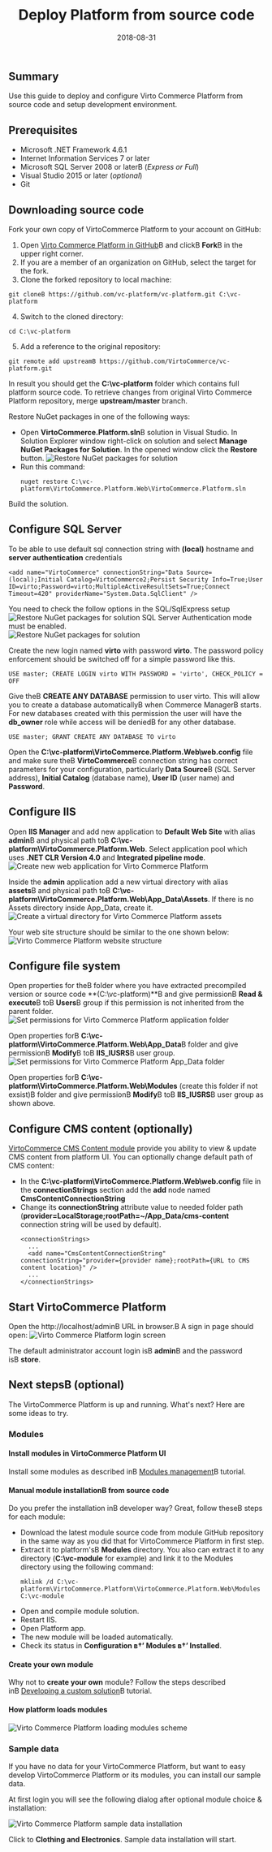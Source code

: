 ﻿---
aliases:
  - docs/vc2devguide/deployment/platform-deployment/source-code-getting-started
date: '2018-08-31'
layout: docs
title: 'Deploy Platform from source code'

---
## Summary

Use this guide to deploy and configure Virto Commerce Platform from source code and setup development environment.

## Prerequisites

* Microsoft .NET Framework 4.6.1
* Internet Information Services 7 or later
* Microsoft SQL Server 2008 or laterВ (*Express or Full*)
* Visual Studio 2015 or later (*optional*)
* Git

## Downloading source code

Fork your own copy of VirtoCommerce Platform to your account on GitHub:
1. Open <a href="https://github.com/VirtoCommerce/vc-platform" rel="nofollow">Virto Commerce Platform in GitHub</a>В and clickВ **Fork**В in the upper right corner.
2. If you are a member of an organization on GitHub, select the target for the fork.
3. Clone the forked repository to local machine:
  ```
  git cloneВ https://github.com/vc-platform/vc-platform.git C:\vc-platform
  ```
4. Switch to the cloned directory:
  ```
  cd C:\vc-platform
  ```
5. Add a reference to the original repository:
  ```
  git remote add upstreamВ https://github.com/VirtoCommerce/vc-platform.git
  ```

In result you should get the **C:\vc-platform** folder which contains full platform source code.
To retrieve changes from original Virto Commerce Platform repository, merge **upstream/master** branch.

Restore NuGet packages in one of the following ways:
* Open **VirtoCommerce.Platform.sln**В solution in Visual Studio. In Solution Explorer window right-click on solution and select **Manage NuGet Packages for Solution**. In the opened window click the **Restore** button.
![Restore NuGet packages for solution](../../../assets/images/docs/image2016-7-26_11-23-32.png "Restore NuGet packages for solution")
* Run this command:
   ```
   nuget restore C:\vc-platform\VirtoCommerce.Platform.Web\VirtoCommerce.Platform.sln
   ```
Build the solution.

## Configure SQL Server

To be able to use default sql connection string with **(local)** hostname and **server authentication** credentials
  ```
 <add name="VirtoCommerce" connectionString="Data Source=(local);Initial Catalog=VirtoCommerce2;Persist Security Info=True;User ID=virto;Password=virto;MultipleActiveResultSets=True;Connect Timeout=420" providerName="System.Data.SqlClient" />
  ```
You need to check the follow options in the SQL/SqlExpress setup
![Restore NuGet packages for solution](../../../assets/images/docs/sqlexpress-setup-2.JPG "Set default instance")
SQL Server Authentication mode must be enabled.  
![Restore NuGet packages for solution](../../../assets/images/docs/sqlexpress-setup-1.JPG "Mixed server and Windows authentication")

Create the new login named **virto** with password **virto**. The password policy enforcement should be switched off for a simple password like this.

```
USE master; CREATE LOGIN virto WITH PASSWORD = 'virto', CHECK_POLICY = OFF
```

Give theВ **CREATE ANY DATABASE** permission to user virto. This will allow you to create a database automaticallyВ when Commerce ManagerВ starts. For new databases created with this permission the user will have the **db_owner** role while access will be deniedВ for any other database.

```
USE master; GRANT CREATE ANY DATABASE TO virto
```

Open the **C:\vc-platform\VirtoCommerce.Platform.Web\web.config** file and make sure theВ **VirtoCommerce**В connection string has correct parameters for your configuration, particularly **Data Source**В (SQL Server address), **Initial Catalog** (database name), **User ID** (user name) and **Password**.

## Configure IIS

Open **IIS Manager** and add new application to **Default Web Site** with alias **admin**В and physical path toВ **C:\vc-platform\VirtoCommerce.Platform.Web**. Select application pool which uses **.NET CLR Version 4.0** and **Integrated pipeline mode**.
![Create new web application for Virto Commerce Platform](../../../assets/images/docs/add-admin-application-source-code.png "Create new web application for Virto Commerce Platform")

Inside the **admin** application add a new virtual directory with alias **assets**В and physical path toВ **C:\vc-platform\VirtoCommerce.Platform.Web\App_Data\Assets**. If there is no Assets directory inside App_Data, create it.
![Create a virtual directory for Virto Commerce Platform assets](../../../assets/images/docs/create-platform-assets-virtual-folder-source-code.png "Create a virtual directory for Virto Commerce Platform assets")

Your web site structure should be similar to the one shown below:
![Virto Commerce Platform website structure](../../../assets/images/docs/image2016-7-26_12-8-20.png "Virto Commerce Platform website structure")

## Configure file system

Open properties for theВ folder where you have extracted precompiled version or source code **(C:\vc-platform)**В and give permissionВ **Read & execute**В toВ **Users**В group if this permission is not inherited from the parent folder.  
![Set permissions for Virto Commerce Platform application folder](../../../assets/images/docs/image2015-8-21_15-46-0.png "Set permissions for Virto Commerce Platform application folder")

Open properties forВ **C:\vc-platform\VirtoCommerce.Platform.Web\App_Data**В folder and give permissionВ **Modify**В toВ **IIS_IUSRS**В user group.
![Set permissions for Virto Commerce Platform App_Data folder](../../../assets/images/docs/image2015-9-23_11-29-42.png "Set permissions for Virto Commerce Platform App_Data folder")

Open properties forВ **C:\vc-platform\VirtoCommerce.Platform.Web\Modules** (create this folder if not exsist)В folder and give permissionВ **Modify**В toВ **IIS_IUSRS**В user group as shown above.

## Configure CMS content (optionally)

[VirtoCommerce CMS Content module](apps/extensions/virto-cms-module) provide you ability to view & update CMS content from platform UI.
You can optionally change default path of CMS content:
* In the **C:\vc-platform\VirtoCommerce.Platform.Web\web.config** file in the **connectionStrings** section add the **add** node named **CmsContentConnectionString**
* Change its **connectionString** attribute value to needed folder path (**provider=LocalStorage;rootPath=~/App_Data/cms-content** connection string will be used by default).
  ```
  <connectionStrings>
    ...
    <add name="CmsContentConnectionString" connectionString="provider={provider name};rootPath={URL to CMS content location}" />
    ...
  </connectionStrings>
  ```

## Start VirtoCommerce Platform

Open the http://localhost/adminВ URL in browser.В A sign in page should open:
![Virto Commerce Platform login screen](../../../assets/images/docs/image2015-2-26_12-5-39.png "Virto Commerce Platform login screen")

The default administrator account login isВ **admin**В and the password isВ **store**.

## Next stepsВ (optional)

The VirtoCommerce Platform is up and running. What's next? Here are some ideas to try.

### Modules

#### Install modules in VirtoCommerce Platform UI

Install some modules as described inВ [Modules management](docs/vc2userguide/configuration/modules-management)В tutorial.

#### Manual module installationВ from source code

Do you prefer the installation inВ developer way? Great, follow theseВ steps for each module:
* Download the latest module source code from module GitHub repository in the same way as you did that for VirtoCommerce Platform in first step.
* Extract it to platform'sВ **Modules** directory. You also can extract it to any directory (**C:\vc-module** for example) and link it to the Modules directory using the following command:
  ```
  mklink /d C:\vc-platform\VirtoCommerce.Platform\VirtoCommerce.Platform.Web\Modules C:\vc-module
  ```
* Open and compile module solution.
* Restart IIS.
* Open Platform app.
* The new module will be loaded automatically.
* Check its status in **Configuration в†’ Modules в†’ Installed**.

#### Create your own module

Why not to **create your own** module? Follow the steps described inВ [Developing a custom solution](docs/vc2devguide/development-scenarios/developing-a-custom-solution)В tutorial.

#### How platform loads modules

![Virto Commerce Platform loading modules scheme](../../../assets/images/docs/VC_modules_copy_process.png "Virto Commerce Platform loading modules scheme")

### Sample data

If you have no data for your VirtoCommerce Platform, but want to easy develop VirtoCommerce Platform or its modules, you can install our sample data.

At first login you will see the following dialog after optional module choice & installation:

![Virto Commerce Platform sample data installation](../../../assets/images/docs/sample-data-installation.png "Virto Commerce Platform sample data installation")

Click to **Clothing and Electronics**. Sample data installation will start.
